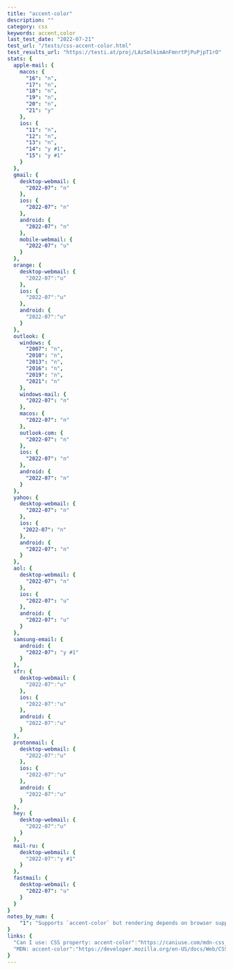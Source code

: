 ```yaml
---
title: "accent-color"
description: ""
category: css
keywords: accent,color
last_test_date: "2022-07-21"
test_url: "/tests/css-accent-color.html"
test_results_url: "https://testi.at/proj/LAzSmlkimAnFmnrtPjPuPjpT1rO"
stats: {
  apple-mail: {
    macos: {
      "16": "n",
      "17": "n",
      "18": "n",
      "19": "n",
      "20": "n",
      "21": "y"
    },
    ios: {
      "11": "n",
      "12": "n",
      "13": "n",
      "14": "y #1",
      "15": "y #1"
    }
  },
  gmail: {
    desktop-webmail: {
      "2022-07": "n"
    },
    ios: {
      "2022-07": "n"
    },
    android: {
      "2022-07": "n"
    },
    mobile-webmail: {
      "2022-07": "u"
    }
  },
  orange: {
    desktop-webmail: {
      "2022-07":"u"
    },
    ios: {
      "2022-07":"u"
    },
    android: {
      "2022-07":"u"
    }
  },
  outlook: {
    windows: {
      "2007": "n",
      "2010": "n",
      "2013": "n",
      "2016": "n",
      "2019": "n",
      "2021": "n"
    },
    windows-mail: {
      "2022-07": "n"
    },
    macos: {
      "2022-07": "n"
    },
    outlook-com: {
      "2022-07": "n"
    },
    ios: {
      "2022-07": "n"
    },
    android: {
      "2022-07": "n"
    }
  },
  yahoo: {
    desktop-webmail: {
      "2022-07": "n"
    },
    ios: {
     "2022-07": "n"
    },
    android: {
      "2022-07": "n"
    }
  },
  aol: {
    desktop-webmail: {
      "2022-07": "n"
    },
    ios: {
      "2022-07": "u"
    },
    android: {
      "2022-07": "u"
    }
  },
  samsung-email: {
    android: {
      "2022-07": "y #1"
    }
  },
  sfr: {
    desktop-webmail: {
      "2022-07":"u"
    },
    ios: {
      "2022-07":"u"
    },
    android: {
      "2022-07":"u"
    }
  }, 
  protonmail: {
    desktop-webmail: {
      "2022-07":"u"
    },
    ios: {
      "2022-07":"u"
    },
    android: {
      "2022-07":"u"
    }
  },
  hey: {
    desktop-webmail: {
      "2022-07":"u"
    }
  },
  mail-ru: {
    desktop-webmail: {
      "2022-07":"y #1"
    }
  },
  fastmail: {
    desktop-webmail: {
      "2022-07": "u"
    }
  }
}
notes_by_num: {
    "1": "Supports `accent-color` but rendering depends on browser support." 
}
links: {
  "Can I use: CSS property: accent-color":"https://caniuse.com/mdn-css_properties_accent-color",
  "MDN: accent-color":"https://developer.mozilla.org/en-US/docs/Web/CSS/accent-color"
}
---
```

